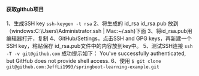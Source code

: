 #### 获取github项目
1、生成SSH key
`ssh-keygen -t rsa`
2、将生成的
id_rsa
id_rsa.pub
放到（windows:C:\Users\Administrator\.ssh | Mac:~/.ssh)下面
3、将id_rsa.pub用编辑器打开，复制
4、GitHub/Settings，点击SSH and GPG keys，再新建一个SSH key，粘贴保存
id_rsa.pub文件中的内容放到key中。
5、测试SSH连接
`ssh -T -v git@github.com`
成功提示如下： You've successfully authenticated, but GitHub does not provide shell access.
6、使用
`$ git clone git@github.com:JeffLi1993/springboot-learning-example.git`


